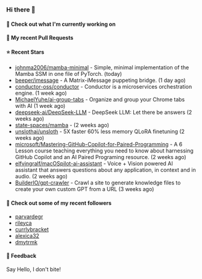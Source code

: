 ### Hi there 👋

#### 👷 Check out what I'm currently working on

#### 🔨 My recent Pull Requests


#### ⭐ Recent Stars

- [johnma2006/mamba-minimal](https://github.com/johnma2006/mamba-minimal) - Simple, minimal implementation of the Mamba SSM in one file of PyTorch. (today)
- [beeper/imessage](https://github.com/beeper/imessage) - A Matrix-iMessage puppeting bridge. (1 day ago)
- [conductor-oss/conductor](https://github.com/conductor-oss/conductor) - Conductor is a microservices orchestration engine. (1 week ago)
- [MichaelYuhe/ai-group-tabs](https://github.com/MichaelYuhe/ai-group-tabs) - Organize and group your Chrome tabs with AI (1 week ago)
- [deepseek-ai/DeepSeek-LLM](https://github.com/deepseek-ai/DeepSeek-LLM) - DeepSeek LLM: Let there be answers (2 weeks ago)
- [state-spaces/mamba](https://github.com/state-spaces/mamba) -  (2 weeks ago)
- [unslothai/unsloth](https://github.com/unslothai/unsloth) - 5X faster 60% less memory QLoRA finetuning (2 weeks ago)
- [microsoft/Mastering-GitHub-Copilot-for-Paired-Programming](https://github.com/microsoft/Mastering-GitHub-Copilot-for-Paired-Programming) - A 6 Lesson course teaching everything you need to know about harnessing GitHub Copilot and an AI Paired Programing resource. (2 weeks ago)
- [elfvingralf/macOSpilot-ai-assistant](https://github.com/elfvingralf/macOSpilot-ai-assistant) - Voice &#43; Vision powered AI assistant that answers questions about any application, in context and in audio. (2 weeks ago)
- [BuilderIO/gpt-crawler](https://github.com/BuilderIO/gpt-crawler) - Crawl a site to generate knowledge files to create your own custom GPT from a URL (3 weeks ago)

#### 👯 Check out some of my recent followers

- [parvardegr](https://github.com/parvardegr)
- [rileyca](https://github.com/rileyca)
- [currlybracket](https://github.com/currlybracket)
- [alexica32](https://github.com/alexica32)
- [dmytrmk](https://github.com/dmytrmk)

#### 💬 Feedback

Say Hello, I don't bite!